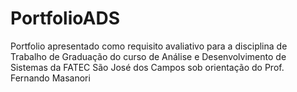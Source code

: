 # PortfolioADS
Portfolio apresentado como requisito avaliativo para a disciplina de Trabalho de Graduação do curso de Análise e Desenvolvimento de Sistemas da FATEC São José dos Campos sob orientação do Prof. Fernando Masanori
